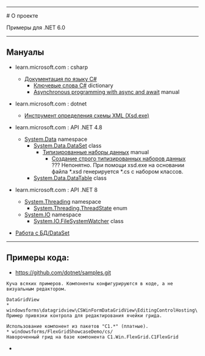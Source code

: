 <hr>
# О проекте

Примеры для .NET 6.0 

<hr>

## Мануалы

* learn.microsoft.com : csharp
  * [Документация по языку C#](https://learn.microsoft.com/ru-ru/dotnet/csharp/)  
    * [Ключевые слова C#](https://learn.microsoft.com/ru-ru/dotnet/csharp/language-reference/keywords/) dictionary
    * [Asynchronous programming with async and await](https://learn.microsoft.com/ru-ru/dotnet/csharp/asynchronous-programming/) manual
* learn.microsoft.com : dotnet
  * [Инструмент определения схемы XML (Xsd.exe)](https://learn.microsoft.com/ru-ru/dotnet/standard/serialization/xml-schema-definition-tool-xsd-exe)
* learn.microsoft.com : API .NET 4.8
  * [System.Data](https://learn.microsoft.com/ru-ru/dotnet/api/system.data?view=netframework-4.8) namespace
    * [System.Data.DataSet](https://learn.microsoft.com/ru-ru/dotnet/api/system.data.dataset?view=netframework-4.8) class 
      * [Типизированные наборы данных](https://learn.microsoft.com/ru-ru/dotnet/framework/data/adonet/dataset-datatable-dataview/typed-datasets) manual
        * [Создание строго типизированных наборов данных](https://learn.microsoft.com/ru-ru/dotnet/framework/data/adonet/dataset-datatable-dataview/generating-strongly-typed-datasets)  
          ??? Непонятно. При помощи xsd.exe на основании файла *.xsd генерируется *.cs с набором классов. 
    * [System.Data.DataTable](https://learn.microsoft.com/ru-ru/dotnet/api/system.data.datatable?view=netframework-4.8) class 
* learn.microsoft.com : API .NET 8 
  * [System.Threading](https://learn.microsoft.com/ru-ru/dotnet/api/system.threading?view=net-8.0) namespace
    * [System.Threading.ThreadState](https://learn.microsoft.com/ru-ru/dotnet/api/system.threading.threadstate?view=net-8.0) enum
  * [System.IO](https://learn.microsoft.com/ru-ru/dotnet/api/system.io?view=net-8.0) namespace
    * [System.IO.FileSystemWatcher](https://learn.microsoft.com/ru-ru/dotnet/api/system.io.filesystemwatcher?view=net-8.0) class

* [Работа с БД/DataSet](https://professorweb.ru/my/ADO_NET/base/level2/2_1.php)

<hr>

## Примеры кода:

* https://github.com/dotnet/samples.git
````
Куча всяких примеров. Компоненты конфигурируются в коде, а не визуальным редактором.

DataGridView
* windowsforms\datagridview\CSWinFormDataGridView\EditingControlHosting\
Пример привязки контрола для редактирования ячейки грида.

Использование компонент из пакетов "C1.*" (платные).
* windowsforms/FlexGridShowcaseDemo/cs/
Навороченный грид на базе компонента C1.Win.FlexGrid.C1FlexGrid
````
* 
